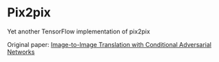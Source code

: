 # Pix2pix

Yet another TensorFlow implementation of pix2pix

Original paper: [Image-to-Image Translation with Conditional Adversarial Networks](https://arxiv.org/abs/1611.07004)